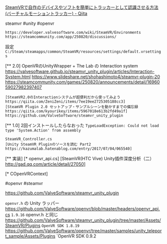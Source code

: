 [SteamVRで自作のデバイスやソフトを簡単にトラッカーとして認識させる方法(バーチャルモーショントラッカー) - Qiita](https://qiita.com/gpsnmeajp/items/29adc31f30e531fe8023)

steamvr
#unity #openvr

	https://developer.valvesoftware.com/wiki/SteamVR/Environments
	https://steamcommunity.com/app/250820/discussions/

設定
`C:/Steam/steamapps/common/SteamVR/resources/settings/default.vrsettings`

[** 2.0]
OpenVRのUnityWrapper + The Lab の Interaction system
	https://valvesoftware.github.io/steamvr_unity_plugin/articles/Interaction-System.html
	https://www.slideshare.net/shohashimoto4/steamvr-plugin-20
	https://steamcommunity.com/games/250820/announcements/detail/1696059027982397407

	[SteamVR2.0のInteractionシステムが超便利だから使ってみよう https://qiita.com/ZeniZeni/items/7ee19ee2725305188cc3]
	[SteamVR Plugin 2.0 セットアップ・サンプルシーンを動かすまでの備忘録 https://qiita.com/kyourikey/items/5967018e613b2fd49a1f]
	https://github.com/ValveSoftware/steamvr_unity_plugin

[** 1.0]
2回インストールしたらなおった
`TypeLoadException: Could not load type 'System.Action' from assembly`

	SteamVR_Controller.cs
	[Unity SteamVR Pluginのソースを読む Part2 https://kazumalab.hatenablog.com/entry/2017/07/04/065540]

[** 実装]
[*  openvr_api.cs]
	[SteamVR(HTC Vive) Unity插件深度分析（二） http://gad.qq.com/article/detail/27050]

[* COpenVRContext]


#openvr #steamvr

https://github.com/ValveSoftware/steamvr_unity_plugin

`openvr.h` の Unity ラッパー
	https://github.com/ValveSoftware/openvr/blob/master/headers/openvr_api.cs `1.9.16` openvr.h と同じ
	https://github.com/ValveSoftware/steamvr_unity_plugin/tree/master/Assets/SteamVR/Plugins `OpenVR SDK 1.8.19`
	https://github.com/ValveSoftware/openvr/tree/master/samples/unity_teleport_sample/Assets/Plugins `OpenVR SDK 0.9.2
